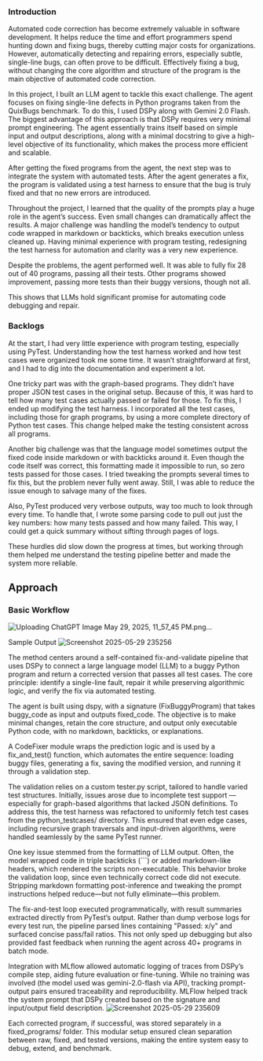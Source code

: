 ### Introduction
Automated code correction has become extremely valuable in software development. It helps reduce the time and effort programmers spend hunting down and fixing bugs, thereby cutting major costs for organizations. However, automatically detecting and repairing errors, especially subtle, single-line bugs, can often prove to be difficult. Effectively fixing a bug, without changing the core algorithm and structure of the program is the main objective of automated code correction.

In this project, I built an LLM agent to tackle this exact challenge. The agent focuses on fixing single-line defects in Python programs taken from the QuixBugs benchmark. To do this, I used DSPy along with Gemini 2.0 Flash. The biggest advantage of this approach is that DSPy requires very minimal prompt engineering. The agent essentially trains itself based on simple input and output descriptions, along with a minimal docstring to give a high-level objective of its functionality, which makes the process more efficient and scalable.

After getting the fixed programs from the agent, the next step was to integrate the system with automated tests. After the agent generates a fix, the program is validated using a test harness to ensure that the bug is truly fixed and that no new errors are introduced. 

Throughout the project, I learned that the quality of the prompts play a huge role in the agent’s success. Even small changes can dramatically affect the results. A major challenge was handling the model’s tendency to output code wrapped in markdown or backticks, which breaks execution unless cleaned up. Having minimal experience with program testing, redesigning the test harness for automation and clarity was a very new experience. 

Despite the problems, the agent performed well. It was able to fully fix 28 out of 40 programs, passing all their tests. Other programs showed improvement, passing more tests than their buggy versions, though not all. 

This shows that LLMs hold significant promise for automating code debugging and repair.


### Backlogs
At the start, I had very little experience with program testing, especially using PyTest. Understanding how the test harness worked and how test cases were organized took me some time. It wasn’t straightforward at first, and I had to dig into the documentation and experiment a lot.

One tricky part was with the graph-based programs. They didn’t have proper JSON test cases in the original setup. Because of this, it was hard to tell how many test cases actually passed or failed for those. To fix this, I ended up modifying the test harness. I incorporated all the test cases, including those for graph programs, by using a more complete directory of Python test cases. This change helped make the testing consistent across all programs.

Another big challenge was that the language model sometimes output the fixed code inside markdown or with backticks around it. Even though the code itself was correct, this formatting made it impossible to run, so zero tests passed for those cases. I tried tweaking the prompts several times to fix this, but the problem never fully went away. Still, I was able to reduce the issue enough to salvage many of the fixes.

Also, PyTest produced very verbose outputs, way too much to look through every time. To handle that, I wrote some parsing code to pull out just the key numbers: how many tests passed and how many failed. This way, I could get a quick summary without sifting through pages of logs.

These hurdles did slow down the progress at times, but working through them helped me understand the testing pipeline better and made the system more reliable.

## Approach

### Basic Workflow
![Uploading ChatGPT Image May 29, 2025, 11_57_45 PM.png…]()

Sample Output
![Screenshot 2025-05-29 235256](https://github.com/user-attachments/assets/e20e2d0b-867e-4e33-bc32-ea1bb71a88af)

The method centers around a self-contained fix-and-validate pipeline that uses DSPy to connect a large language model (LLM) to a buggy Python program and return a corrected version that passes all test cases. The core principle: identify a single-line fault, repair it while preserving algorithmic logic, and verify the fix via automated testing.

The agent is built using dspy, with a signature (FixBuggyProgram) that takes buggy_code as input and outputs fixed_code. The objective is to make minimal changes, retain the core structure, and output only executable Python code, with no markdown, backticks, or explanations.

A CodeFixer module wraps the prediction logic and is used by a fix_and_test() function, which automates the entire sequence: loading buggy files, generating a fix, saving the modified version, and running it through a validation step.

The validation relies on a custom tester.py script, tailored to handle varied test structures. Initially, issues arose due to incomplete test support — especially for graph-based algorithms that lacked JSON definitions. To address this, the test harness was refactored to uniformly fetch test cases from the python_testcases/ directory. This ensured that even edge cases, including recursive graph traversals and input-driven algorithms, were handled seamlessly by the same PyTest runner.

One key issue stemmed from the formatting of LLM output. Often, the model wrapped code in triple backticks (```) or added markdown-like headers, which rendered the scripts non-executable. This behavior broke the validation loop, since even technically correct code did not execute. Stripping markdown formatting post-inference and tweaking the prompt instructions helped reduce—but not fully eliminate—this problem.

The fix-and-test loop executed programmatically, with result summaries extracted directly from PyTest’s output. Rather than dump verbose logs for every test run, the pipeline parsed lines containing "Passed: x/y" and surfaced concise pass/fail ratios. This not only sped up debugging but also provided fast feedback when running the agent across 40+ programs in batch mode.

Integration with MLflow allowed automatic logging of traces from DSPy’s compile step, aiding future evaluation or fine-tuning. While no training was involved (the model used was gemini-2.0-flash via API), tracking prompt-output pairs ensured traceability and reproducibility. MLFlow helped track the system prompt that DSPy created based on the signature and input/output field description. 
![Screenshot 2025-05-29 235609](https://github.com/user-attachments/assets/512326e1-1361-4541-9206-bf1fc179630e)


Each corrected program, if successful, was stored separately in a fixed_programs/ folder. This modular setup ensured clean separation between raw, fixed, and tested versions, making the entire system easy to debug, extend, and benchmark.
